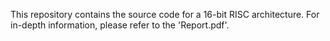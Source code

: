 This repository contains the source code for a 16-bit RISC architecture. For in-depth information, please refer to the 'Report.pdf'.
